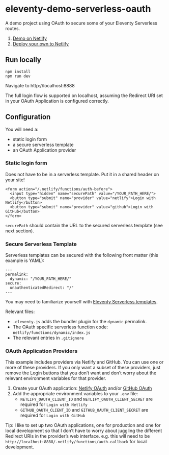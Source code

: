 # eleventy-demo-serverless-oauth

A demo project using OAuth to secure some of your Eleventy Serverless routes.

1. [Demo on Netlify](https://demo-eleventy-serverless-oauth.netlify.app)
1. [Deploy your own to Netlify](https://app.netlify.com/start/deploy?repository=https://github.com/11ty/demo-eleventy-serverless-oauth)


## Run locally

```
npm install
npm run dev
```

Navigate to http://localhost:8888

The full login flow is supported on localhost, assuming the Redirect URI set in your OAuth Application is configured correctly.

## Configuration

You will need a:
* static login form
* a secure serverless template
* an OAuth Application provider

### Static login form

Does not have to be in a serverless template. Put it in a shared header on your site!

```
<form action="/.netlify/functions/auth-before">
  <input type="hidden" name="securePath" value="/YOUR_PATH_HERE/">
  <button type="submit" name="provider" value="netlify">Login with Netlify</button>
  <button type="submit" name="provider" value="github">Login with GitHub</button>
</form>
```

`securePath` should contain the URL to the secured serverless template (see next section).

### Secure Serverless Template

Serverless templates can be secured with the following front matter (this example is YAML):

```
---
permalink:
  dynamic: "/YOUR_PATH_HERE/"
secure:
  unauthenticatedRedirect: "/"
---
```

You may need to familiarize yourself with [Eleventy Serverless templates](https://www.11ty.dev/docs/plugins/serverless/#usage).

Relevant files:
* `.eleventy.js` adds the bundler plugin for the `dynamic` permalink.
* The OAuth specific serverless function code: `netlify/functions/dynamic/index.js`
* The relevant entries in `.gitignore`

### OAuth Application Providers

This example includes providers via Netlify and GitHub. You can use one or more of these providers. If you only want a subset of these providers, just remove the Login buttons that you don’t want and don’t worry about the relevant environment variables for that provider.

1. Create your OAuth application: [Netlify OAuth](https://app.netlify.com/user/applications) and/or [GitHub OAuth](https://github.com/settings/applications/new)
2. Add the appropriate environment variables to your `.env` file:
    * `NETLIFY_OAUTH_CLIENT_ID` and `NETLIFY_OAUTH_CLIENT_SECRET` are required for `Login with Netlify`
    * `GITHUB_OAUTH_CLIENT_ID` and `GITHUB_OAUTH_CLIENT_SECRET` are required for `Login with GitHub`

Tip: I like to set up two OAuth applications, one for production and one for local development so that I don’t have to worry about juggling the different Redirect URIs in the provider’s web interface. e.g. this will need to be `http://localhost:8888/.netlify/functions/auth-callback` for local development.
